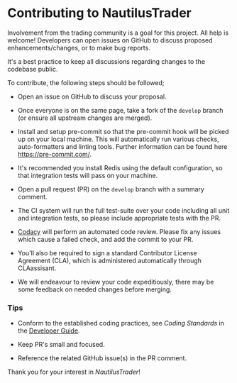 # Contributing to NautilusTrader

Involvement from the trading community is a goal for this project. All help is welcome!
Developers can open issues on GitHub to discuss proposed enhancements/changes, or
to make bug reports.

It's a best practice to keep all discussions regarding changes to the codebase public.

To contribute, the following steps should be followed;

- Open an issue on GitHub to discuss your proposal.

- Once everyone is on the same page, take a fork of the `develop` branch (or ensure all upstream changes are merged).

- Install and setup pre-commit so that the pre-commit hook will be picked up on
  your local machine. This will automatically run various checks, auto-formatters
  and linting tools. Further information can be found here https://pre-commit.com/.

- It's recommended you install Redis using the default configuration, so that integration
  tests will pass on your machine.

- Open a pull request (PR) on the `develop` branch with a summary comment.

- The CI system will run the full test-suite over your code including all unit and integration tests, so please include appropriate tests
  with the PR.

- [Codacy](https://www.codacy.com/) will perform an automated code review. Please
  fix any issues which cause a failed check, and add the commit to your PR.

- You'll also be required to sign a standard Contributor License Agreement (CLA), which is
  administered automatically through CLAassisant.

- We will endeavour to review your code expeditiously, there may be some
  feedback on needed changes before merging.

### Tips
- Conform to the established coding practices, see _Coding Standards_ in the
  [Developer Guide](https://nautilus-trader.readthedocs.io/en/latest/developer_guide/overview.html).

- Keep PR's small and focused.
- Reference the related GitHub issue(s) in the PR comment.

Thank you for your interest in _NautilusTrader_!
